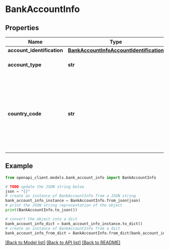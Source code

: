 # BankAccountInfo


## Properties

Name | Type | Description | Notes
------------ | ------------- | ------------- | -------------
**account_identification** | [**BankAccountInfoAccountIdentification**](BankAccountInfoAccountIdentification.md) |  | [optional] 
**account_type** | **str** | The type of bank account. | [optional] 
**country_code** | **str** | The two-character [ISO 3166-1 alpha-2](https://en.wikipedia.org/wiki/ISO_3166-1_alpha-2) country code where the bank account is registered. For example, **NL**. | [optional] 

## Example

```python
from openapi_client.models.bank_account_info import BankAccountInfo

# TODO update the JSON string below
json = "{}"
# create an instance of BankAccountInfo from a JSON string
bank_account_info_instance = BankAccountInfo.from_json(json)
# print the JSON string representation of the object
print(BankAccountInfo.to_json())

# convert the object into a dict
bank_account_info_dict = bank_account_info_instance.to_dict()
# create an instance of BankAccountInfo from a dict
bank_account_info_from_dict = BankAccountInfo.from_dict(bank_account_info_dict)
```
[[Back to Model list]](../README.md#documentation-for-models) [[Back to API list]](../README.md#documentation-for-api-endpoints) [[Back to README]](../README.md)


